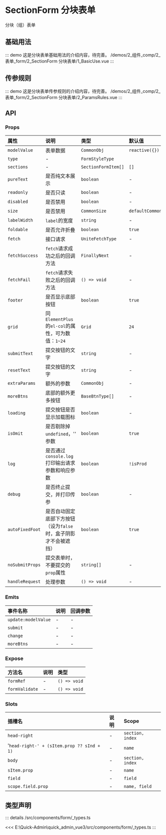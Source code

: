# SectionForm 分块表单

分块（组）表单


## 基础用法
::: demo 这是分块表单基础用法的介绍内容，待完善。
/demos/2_组件_comp/2_表单_form/2_SectionForm 分块表单/1_BasicUse.vue
:::


## 传参规则
::: demo 这是分块表单传参规则的介绍内容，待完善。
/demos/2_组件_comp/2_表单_form/2_SectionForm 分块表单/2_ParamsRules.vue
:::



## API 
### Props

|属性|说明|类型|默认值|
|:---|:---|:---|:---|
|`modelValue`|表单数据|`CommonObj`|`reactive({})`|
|`type`|-|`FormStyleType`||
|`sections`|-|`SectionFormItem[]`|`[]`|
|`pureText`|是否纯文本展示|`boolean`|-|
|`readonly`|是否只读|`boolean`|-|
|`disabled`|是否禁用|`boolean`|-|
|`size`|是否禁用|`CommonSize`|`defaultCommonSize`|
|`labelWidth`|`label`的宽度|`string`|-|
|`foldable`|是否允许折叠|`boolean`|`true`|
|`fetch`|接口请求|`UniteFetchType`|-|
|`fetchSuccess`|`fetch`请求成功之后的回调方法|`FinallyNext`|-|
|`fetchFail`|`fetch`请求失败之后的回调方法|`() => void`|-|
|`footer`|是否显示底部按钮|`boolean`|`true`|
|`grid`|同`ElementPlus`的`el-col`的属性，可为数值：`1~24`|`Grid`|`24`|
|`submitText`|提交按钮的文字|`string`|-|
|`resetText`|提交按钮的文字|`string`|-|
|`extraParams`|额外的参数|`CommonObj`|-|
|`moreBtns`|底部的额外更多按钮|`BaseBtnType[]`|-|
|`loading`|提交按钮是否显示加载图标|`boolean`|-|
|`isOmit`|是否剔除掉 `undefined`，'' 参数|`boolean`|`true`|
|`log`|是否通过 `console.log `打印输出请求参数和响应参数|`boolean`|`!isProd`|
|`debug`|是否终止提交，并打印传参|`boolean`|-|
|`autoFixedFoot`|是否自动固定底部下方按钮（设为`false`时，盒子阴影才不会被遮挡）|`boolean`|`true`|
|`noSubmitProps`|提交表单时，不要提交的`prop`属性|`string[]`|-|
|`handleRequest`|处理参数|`() => void`|-|

### Emits

|事件名称|说明|回调参数|
|:---|:---|:---|
|`update:modelValue`|-|-|
|`submit`|-|-|
|`change`|-|-|
|`moreBtns`|-|-|

### Expose

|方法名|说明|类型|
|:---|:---|:---|
|`formRef`|-|`() => void`|
|`formValidate`|-|`() => void`|

### Slots

|插槽名|说明|Scope|
|:---|:---|:---|
|`head-right`|-|`section, index`|
|'`head-right-' + (sItem.prop ?? sInd + 1)`|-|`name`|
|`body`|-|`section, index`|
|`sItem.prop`|-|`name`|
|`field`|-|`field`|
|`scope.field.prop`|-|`name, field`|



## 类型声明
::: details
/src/components/form/_types.ts

<<< E:\Quick-Admin\quick_admin_vue3/src/components/form/_types.ts
:::  


